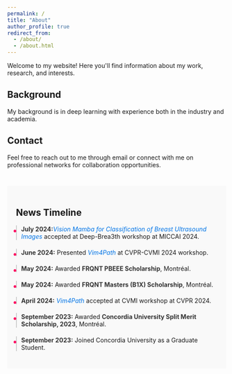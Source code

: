 ```yaml
---
permalink: /
title: "About"
author_profile: true
redirect_from: 
  - /about/
  - /about.html
---
```


<p>Welcome to my website! Here you'll find information about my work, research, and interests.</p>

<h2>Background</h2>
<p>My background is  in deep learning with experience both in the industry and academia.  </p>

<h2>Contact</h2>
<p>Feel free to reach out to me through email or connect with me on professional networks for collaboration opportunities.</p>


<style>
  .timeline li {
    padding-left: 10px;
    border-left: 2px solid #ccc;
    position: relative;
  }

  .timeline li::before {
    content: '•';
    position: absolute;
    left: -10px;
    top: 0;
    font-size: 20px;
    color: #fe0f62;
  }

  .timeline li strong {
    color: #333;
    font-weight: bold;
  }
</style>

<section id="news-timeline" style="padding: 20px; background-color: #f9f9f9; margin-top: 40px;">
  <h1>News Timeline</h1>
  <ul class="timeline" style="list-style: none; padding: 0;">
    <li style="margin-bottom: 20px;">
      <strong>July 2024:</strong><a href="/publication/2024-10-10-buvim" style="color: #0073e6; text-decoration: none;"><em>Vision Mamba for Classification of Breast Ultrasound Images</em></a> accepted at Deep-Brea3th workshop at MICCAI 2024.
    </li>
    <li style="margin-bottom: 20px;">
      <strong>June 2024:</strong> Presented <a href="/publication/2024-06-18-vim4path" style="color: #0073e6; text-decoration: none;"><em>Vim4Path</em></a> at CVPR-CVMI 2024 workshop.
    </li>
    <li style="margin-bottom: 20px;">
      <strong>May 2024:</strong> Awarded <strong>FRQNT PBEEE Scholarship</strong>, Montréal.
    </li>
    <li style="margin-bottom: 20px;">
      <strong>May 2024:</strong> Awarded <strong>FRQNT Masters (B1X) Scholarship</strong>, Montréal.
    </li>
    <li style="margin-bottom: 20px;">
      <strong>April 2024:</strong> <a href="/publication/2024-06-18-vim4path" style="color: #0073e6; text-decoration: none;"><em>Vim4Path</em></a> accepted at CVMI workshop at CVPR 2024.
    </li>
    <li style="margin-bottom: 20px;">
      <strong>September 2023:</strong> Awarded <strong>Concordia University Split Merit Scholarship, 2023</strong>, Montréal.
    </li>
    <li style="margin-bottom: 20px;">
      <strong>September 2023:</strong> Joined Concordia University as a Graduate Student.
    </li>
  </ul>
</section>
